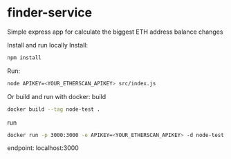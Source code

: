 # finder-service

Simple express app for calculate the biggest ETH address balance changes<br />

Install and run locally
Install:
```sh
npm install
```
Run:
```sh
node APIKEY=<YOUR_ETHERSCAN_APIKEY> src/index.js
```
Or build and run with docker:
build
```sh
docker build --tag node-test .
```
run 
```sh
docker run -p 3000:3000 -e APIKEY=<YOUR_ETHERSCAN_APIKEY> -d node-test
```
endpoint:
localhost:3000